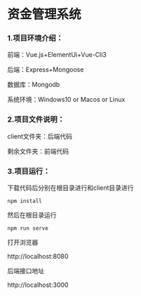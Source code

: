 # 资金管理系统
### 1.项目环境介绍：
前端：Vue.js+ElementUi+Vue-Cli3

后端：Express+Mongoose

数据库：Mongodb

系统环境：Windows10 or Macos or Linux

### 2.项目文件说明：
client文件夹：后端代码

剩余文件夹：前端代码

### 3.项目运行：
下载代码后分别在根目录进行和client目录进行


```
npm install
```

然后在根目录运行

```
npm run serve
```
打开浏览器

http://localhost:8080

后端接口地址

http://localhost:3000
